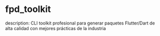 # fpd_toolkit
description: CLI toolkit profesional para generar paquetes Flutter/Dart de alta calidad con mejores prácticas de la industria
